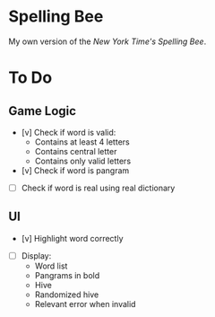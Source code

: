 # Spelling Bee
My own version of the *New York Time's Spelling Bee*.

# To Do

## Game Logic
* [v] Check if word is valid:
    - Contains at least 4 letters
    - Contains central letter
    - Contains only valid letters
* [v] Check if word is pangram
* [ ] Check if word is real using real dictionary

## UI
* [v] Highlight word correctly
* [ ] Display:
    - Word list
    - Pangrams in bold
    - Hive
    - Randomized hive
    - Relevant error when invalid
